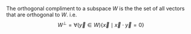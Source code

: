 The orthogonal compliment to a subspace $W$ is the the set of all vectors that are orthogonal to $W$.
i.e.
$$W^{\perp} = \forall(\vec{y} \in W)\{\vec{x} \mid \vec{x} \cdot \vec{y} = 0\}$$